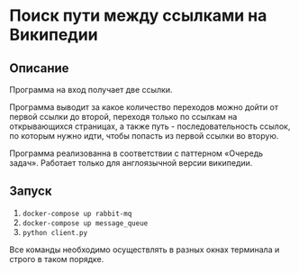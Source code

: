 # Поиск пути между ссылками на Википедии

## Описание 
Программа на вход получает две ссылки.

Программа выводит за какое количество переходов можно дойти от первой ссылки до второй, переходя только по ссылкам на открывающихся страницах, а также путь - последовательность ссылок, по которым нужно идти, чтобы попасть из первой ссылки во вторую.

Программа реализованна в соответствии с паттерном «Очередь задач». Работает только для англоязычной версии википедии. 

## Запуск

1. `docker-compose up rabbit-mq`
2. `docker-compose up message_queue`
3. `python client.py`

Все команды необходимо осуществлять в разных окнах терминала и строго в таком порядке. 